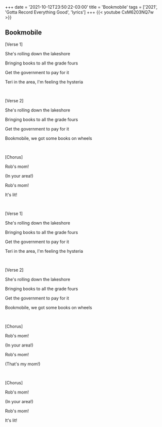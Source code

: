 +++
date = '2021-10-12T23:50:22-03:00'
title = 'Bookmobile'
tags = ['2021', 'Gotta Record Everything Good', 'lyrics']
+++
{{< youtube CxM6203NQ7w >}}

## Bookmobile

[Verse 1]

She's rolling down the lakeshore

Bringing books to all the grade fours

Get the government to pay for it

Teri in the area, I'm feeling the hysteria

&nbsp;

[Verse 2]

She's rolling down the lakeshore

Bringing books to all the grade fours

Get the government to pay for it

Bookmobile, we got some books on wheels

&nbsp;

[Chorus]

Rob's mom!

(In your area!)

Rob's mom!

It's lit!

&nbsp;

[Verse 1]

She's rolling down the lakeshore

Bringing books to all the grade fours

Get the government to pay for it

Teri in thе area, I'm feeling the hysteria

&nbsp;

[Verse 2]

Shе's rolling down the lakeshore

Bringing books to all the grade fours

Get the government to pay for it

Bookmobile, we got some books on wheels

&nbsp;

[Chorus]

Rob's mom!

(In your area!)

Rob's mom!

(That's my mom!)

&nbsp;

[Chorus]

Rob's mom!

(In your area!)

Rob's mom!

It's lit!